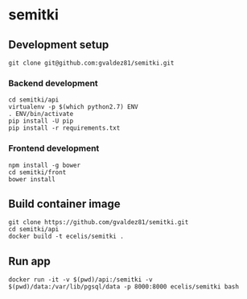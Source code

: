 # semitki

## Development setup


    git clone git@github.com:gvaldez81/semitki.git


### Backend development


    cd semitki/api
    virtualenv -p $(which python2.7) ENV
    . ENV/bin/activate
    pip install -U pip
    pip install -r requirements.txt


### Frontend development


    npm install -g bower
    cd semitki/front
    bower install


## Build container image


    git clone https://github.com/gvaldez81/semitki.git
    cd semitki/api
    docker build -t ecelis/semitki .


## Run app


    docker run -it -v $(pwd)/api:/semitki -v $(pwd)/data:/var/lib/pgsql/data -p 8000:8000 ecelis/semitki bash

